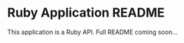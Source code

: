 Ruby Application README
=======================

This application is a Ruby API. Full README coming soon...
